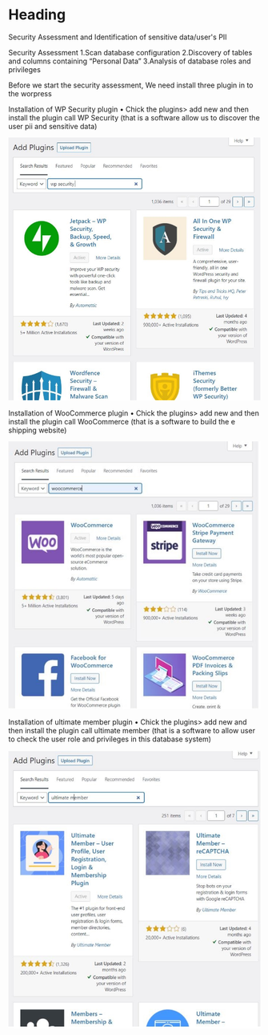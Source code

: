 # Heading
Security Assessment and Identification of sensitive data/user's PII

Security Assessment
1.Scan database configuration
2.Discovery of tables and columns containing “Personal Data” 
3.Analysis of database roles and privileges 

Before we start the security assessment, We need install three plugin in to the worpress

Installation of WP Security plugin
•	Chick the plugins> add new and then install the plugin call WP Security (that is a software allow us to discover the user pii and sensitive data)

![2_1](./assets/2_1.jpg)


Installation of WooCommerce plugin
•	Chick the plugins> add new and then install the plugin call WooCommerce (that is a software to build the e shipping website)

![2_2](./assets/2_2.jpg)

Installation of ultimate member plugin
•	Chick the plugins> add new and then install the plugin call ultimate member (that is a software to allow user to check the user role and privileges in this database system)

![2.3](./assets/2_3.JPG)

